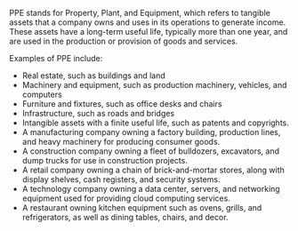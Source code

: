 PPE stands for Property, Plant, and Equipment, which refers to tangible assets that a company owns and uses in its operations to generate income. These assets have a long-term useful life, typically more than one year, and are used in the production or provision of goods and services.

Examples of PPE include:

-   Real estate, such as buildings and land
-   Machinery and equipment, such as production machinery, vehicles, and computers
-   Furniture and fixtures, such as office desks and chairs
-   Infrastructure, such as roads and bridges
-   Intangible assets with a finite useful life, such as patents and copyrights.
-   A manufacturing company owning a factory building, production lines, and heavy machinery for producing consumer goods.
-   A construction company owning a fleet of bulldozers, excavators, and dump trucks for use in construction projects.
-   A retail company owning a chain of brick-and-mortar stores, along with display shelves, cash registers, and security systems.
-   A technology company owning a data center, servers, and networking equipment used for providing cloud computing services.
-   A restaurant owning kitchen equipment such as ovens, grills, and refrigerators, as well as dining tables, chairs, and decor.